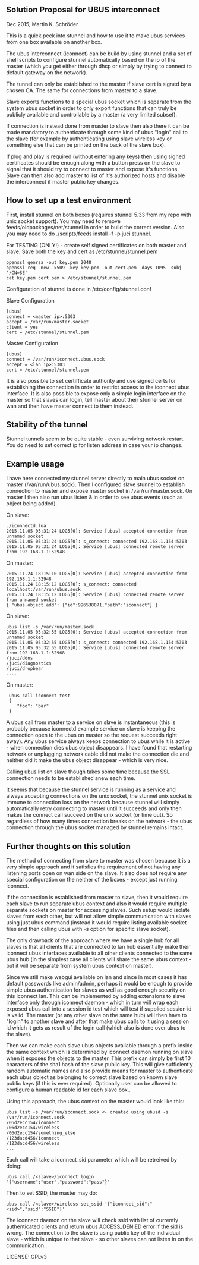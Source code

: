 Solution Proposal for UBUS interconnect 
---------------------------------------

Dec 2015, Martin K. Schröder 

This is a quick peek into stunnel and how to use it to make ubus services from
one box available on another box.

The ubus interconnect (iconnect) can be build by using stunnel and a set of
shell scripts to configure stunnel automatically based on the ip of the master
(which you get either through dhcp or simply by trying to connect to default
gateway on the network).

The tunnel can only be established to the master if slave cert is signed by
a chosen CA. The same for connections from master to a slave.

Slave exports functions to a special ubus socket which is separate from the
system ubus socket in order to only export functions that can truly be publicly
available and controllable by a master (a very limited subset).

If connection is instead done from master to slave then also there it can be
made mandatory to authenticate through some kind of ubus "login" call to the
slave (for example by authenticating using slave wireless key or something else
that can be printed on the back of the slave box).

If plug and play is required (without entering any keys) then using signed
certificates should be enough along with a button press on the slave to signal
that it should try to connect to master and expose it's functions. Slave can
then also add master to list of it's authorized hosts and disable the
interconnect if master public key changes.

How to set up a test environment
--------------------------------

First, install stunnel on both boxes (requires stunnel 5.33 from my repo with
unix socket support). You may need to remove feeds/oldpackages/net/stunnel in
order to build the correct version. Also you may need to do ./scripts/feeds
install -f -p juci stunnel.

For TESTING (ONLY!) - create self signed certificates on both master and slave.
Save both the key and cert as /etc/stunnel/stunnel.pem

	openssl genrsa -out key.pem 2048
	openssl req -new -x509 -key key.pem -out cert.pem -days 1095 -subj '/CN=SE'
	cat key.pem cert.pem > /etc/stunnel/stunnel.pem

Configuration of stunnel is done in /etc/config/stunnel.conf

Slave Configuration

	[ubus]
	connect = <master ip>:5303
	accept = /var/run/master.socket
	client = yes
	cert = /etc/stunnel/stunnel.pem

Master Configuration

	[ubus]
	connect = /var/run/iconnect.ubus.sock
	accept = <lan ip>:5303
	cert = /etc/stunnel/stunnel.pem

It is also possible to set certifficate authority and use signed certs for
establishing the connection in order to restrict access to the iconnect ubus
interface. It is also possible to expose only a simple login interface on the
master so that slaves can login, tell master about their stunnel server on wan
and then have master connect to them instead.

Stability of the tunnel 
-----------------------

Stunnel tunnels seem to be quite stable - even
surviving network restart. You do need to set correct ip for listen address in
case your ip changes.

Example usage
-------------

I have here connected my stunnel server directly to main ubus socket on master
(/var/run/ubus.sock). Then I configured slave stunnel to establish connection
to master and expose master socket in /var/run/master.sock. On master I then
also run ubus listen & in order to see ubus events (such as object being
added).

On slave:

	./iconnectd.lua
	2015.11.05 05:31:24 LOG5[0]: Service [ubus] accepted connection from unnamed socket
	2015.11.05 05:31:24 LOG5[0]: s_connect: connected 192.168.1.154:5303
	2015.11.05 05:31:24 LOG5[0]: Service [ubus] connected remote server from 192.168.1.1:52948

On master:

	2015.11.24 18:15:10 LOG5[0]: Service [ubus] accepted connection from 192.168.1.1:52948
	2015.11.24 18:15:12 LOG5[0]: s_connect: connected localhost:/var/run/ubus.sock
	2015.11.24 18:15:12 LOG5[0]: Service [ubus] connected remote server from unnamed socket
	{ "ubus.object.add": {"id":996538071,"path":"iconnect"} }

On slave:

	ubus list -s /var/run/master.sock
	2015.11.05 05:32:55 LOG5[0]: Service [ubus] accepted connection from unnamed socket
	2015.11.05 05:32:55 LOG5[0]: s_connect: connected 192.168.1.154:5303
	2015.11.05 05:32:55 LOG5[0]: Service [ubus] connected remote server from 192.168.1.1:52968
	/juci/ddns
	/juci/diagnostics
	/juci/dropbear
	....

On master:

	 ubus call iconnect test
	 {
		"foo": "bar"
	 }

A ubus call from master to a service on slave is instantaneous (this is
probably because iconnectd example service on slave is keeping the connection
open to the ubus on master so the request succeeds right away). Any ubus
service always keeps connection to ubus while it is active - when connection
dies ubus object disappears. I have found that restarting network or unplugging
network cable did not make the connection die and neither did it make the ubus
object disappear - which is very nice.

Calling ubus list on slave though takes some time because the SSL connection
needs to be established anew each time.

It seems that because the stunnel service is running as a service and always
accepting connections on the unix socket, the stunnel unix socket is immune to
connection loss on the network because stunnel will simply automatically retry
connecting to master until it succeeds and only then makes the connect call
succeed on the unix socket (or time out). So regardless of how many times
connection breaks on the network - the ubus connection through the ubus socket
managed by stunnel remains intact. 

Further thoughts on this solution
---------------------------------

The method of connecting from slave to master was chosen because it is a very
simple approach and it satisfies the requirement of not having any listening
ports open on wan side on the slave. It also does not require any special
configuration on the neither of the boxes - except just running iconnect.

If the connection is established from master to slave, then it would require
each slave to run separate ubus context and also it would require multiple
separate sockets on master for accessing slaves. Such setup would isolate
slaves from each other, but will not allow simple communication with slaves
using just ubus command (instead it would require listing available socket
files and then calling ubus with -s option for specific slave socket).

The only drawback of the approach where we have a single hub for all slaves is
that all clients that are connected to lan hub essentially make their iconnect
ubus interfaces available to all other clients connected to the same ubus hub
(in the simplest case all clients will share the same ubus context - but it
will be separate from system ubus context on master).

Since we still make webgui available on lan and since in most cases it has
default passwords like admin/admin, perhaps it would be enough to provide
simple ubus authentication for slaves as well as good enough security on this
iconnect lan. This can be implemented by adding extensions to slave interface
only through iconnect daemon - which in turn will wrap each exposed ubus call
into a session id test which will test if supplied session id is valid. The
master (or any other slave on the same hub) will then have to "login" to
another slave and after that make ubus calls to it using a session id which it
gets as result of the login call (which also is done over ubus to the slave).

Then we can make each slave ubus objects available through a prefix inside the
same context which is determined by iconnect daemon running on slave when it
exposes the objects to the master. This prefix can simply be first 10
characters of the sha1 hash of the slave public key. This will give
sufficiently random automatic names and also provide means for master to
authenticate each ubus object as belonging to correct slave based on known
slave public keys (if this is ever required). Optionally user can be allowed
to configure a human readable id for each slave box..

Using this approach, the ubus context on the master would look like this:

	ubus list -s /var/run/iconnect.sock <- created using ubusd -s /var/run/iconnect.sock
	/06d2ecc154/iconnect
	/06d2ecc154/wireless
	/06d2ecc154/something_else
	/123dacd456/iconnect
	/123dacd456/wireless
	...

Each call will take a iconnect_sid parameter which will be retreived by doing:

	ubus call /<slave>/iconnect login '{"username":"user","password":"pass"}'

Then to set SSID, the master may do:

	ubus call /<slave>/wireless set_ssid '{"iconnect_sid":"<sid>","ssid":"SSID"}'

The iconnect daemon on the slave will check ssid with list of currently
authenticated clients and return ubus ACCESS_DENIED error if the sid is wrong.
The connection to the slave is using public key of the individual slave - which
is unique to that slave - so other slaves can not listen in on the
communication.. 

LICENSE: GPLv3
